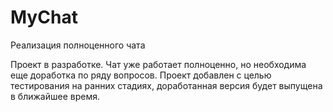 # MyChat
Реализация полноценного чата 

Проект в разработке. Чат уже работает полноценно, но необходима еще доработка по ряду вопросов. Проект добавлен с целью тестирования на ранних стадиях, доработанная версия будет выпущена в ближайшее время.


